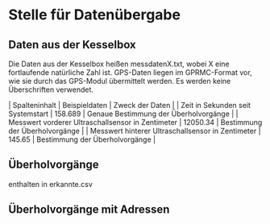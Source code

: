 # Stelle für Datenübergabe

## Daten aus der Kesselbox

Die Daten aus der Kesselbox heißen messdatenX.txt, wobei X eine fortlaufende natürliche Zahl ist.
GPS-Daten liegen im GPRMC-Format vor, wie sie durch das GPS-Modul übermittelt werden.
Es werden keine Überschriften verwendet.

| Spalteninhalt | Beispieldaten | Zweck der Daten |
| Zeit in Sekunden seit Systemstart | 158.689 | Genaue Bestimmung der Überholvorgänge |
| Messwert vorderer Ultraschallsensor in Zentimeter | 12050.34 | Bestimmung der Überholvorgänge |
| Messwert hinterer Ultraschallsensor in Zentimeter | 145.65 | Bestimmung der Überholvorgänge |


## Überholvorgänge

enthalten in erkannte.csv

## Überholvorgänge mit Adressen
